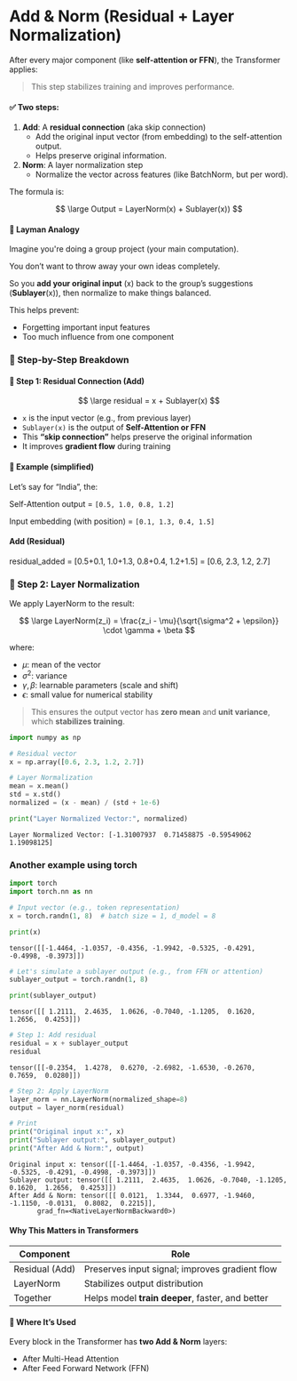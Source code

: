 # Add & Norm (Residual + Layer Normalization)
After every major component (like **self-attention or FFN**), the Transformer applies:

> This step stabilizes training and improves performance.

#### ✅ Two steps:
1. **Add**: A **residual connection** (aka skip connection)
   * Add the original input vector (from embedding) to the self-attention output.
   * Helps preserve original information.
3. **Norm**: A layer normalization step
   * Normalize the vector across features (like BatchNorm, but per word).

The formula is:

$$
\large Output = LayerNorm(x) + Sublayer(x))
$$

#### 🧠 Layman Analogy
Imagine you're doing a group project (your main computation).

You don’t want to throw away your own ideas completely.

So you **add your original input** (x) back to the group’s suggestions (**Sublayer**(x)), then normalize to make things balanced.

This helps prevent:
* Forgetting important input features
* Too much influence from one component
### 🔢 Step-by-Step Breakdown
#### 🔸 Step 1: Residual Connection (Add)
$$
\large residual = x + Sublayer(x)
$$

* `x` is the input vector (e.g., from previous layer)
* `Sublayer(x)` is the output of **Self-Attention or FFN**
* This **“skip connection”** helps preserve the original information
* It improves **gradient flow** during training


#### 🧮 Example (simplified)
Let’s say for “India”, the:

Self-Attention output = `[0.5, 1.0, 0.8, 1.2]`

Input embedding (with position) = `[0.1, 1.3, 0.4, 1.5]`

#### Add (Residual)
residual_added = [0.5+0.1, 1.0+1.3, 0.8+0.4, 1.2+1.5]
                = [0.6, 2.3, 1.2, 2.7]

### 🔸 Step 2: Layer Normalization
We apply LayerNorm to the result:

$$
\large LayerNorm(z_i) = \frac{z_i - \mu}{\sqrt{\sigma^2 + \epsilon}} \cdot \gamma + \beta
$$

where:

* $\mu$: mean of the vector
* $\sigma^2$: variance
* $\gamma, \beta$: learnable parameters (scale and shift)
* $\epsilon$: small value for numerical stability
> This ensures the output vector has **zero mean** and **unit variance**, which **stabilizes training**.


```python
import numpy as np

# Residual vector
x = np.array([0.6, 2.3, 1.2, 2.7])

# Layer Normalization
mean = x.mean()
std = x.std()
normalized = (x - mean) / (std + 1e-6)

print("Layer Normalized Vector:", normalized)

```

    Layer Normalized Vector: [-1.31007937  0.71458875 -0.59549062  1.19098125]
    

### Another example using torch


```python
import torch
import torch.nn as nn

# Input vector (e.g., token representation)
x = torch.randn(1, 8)  # batch size = 1, d_model = 8

print(x)
```

    tensor([[-1.4464, -1.0357, -0.4356, -1.9942, -0.5325, -0.4291, -0.4998, -0.3973]])
    


```python
# Let's simulate a sublayer output (e.g., from FFN or attention)
sublayer_output = torch.randn(1, 8)

print(sublayer_output)
```

    tensor([[ 1.2111,  2.4635,  1.0626, -0.7040, -1.1205,  0.1620,  1.2656,  0.4253]])
    


```python
# Step 1: Add residual
residual = x + sublayer_output
residual
```




    tensor([[-0.2354,  1.4278,  0.6270, -2.6982, -1.6530, -0.2670,  0.7659,  0.0280]])




```python
# Step 2: Apply LayerNorm
layer_norm = nn.LayerNorm(normalized_shape=8)
output = layer_norm(residual)

# Print
print("Original input x:", x)
print("Sublayer output:", sublayer_output)
print("After Add & Norm:", output)
```

    Original input x: tensor([[-1.4464, -1.0357, -0.4356, -1.9942, -0.5325, -0.4291, -0.4998, -0.3973]])
    Sublayer output: tensor([[ 1.2111,  2.4635,  1.0626, -0.7040, -1.1205,  0.1620,  1.2656,  0.4253]])
    After Add & Norm: tensor([[ 0.0121,  1.3344,  0.6977, -1.9460, -1.1150, -0.0131,  0.8082,  0.2215]],
           grad_fn=<NativeLayerNormBackward0>)
    

#### Why This Matters in Transformers
| Component      | Role                                             |
| -------------- | ------------------------------------------------ |
| Residual (Add) | Preserves input signal; improves gradient flow   |
| LayerNorm      | Stabilizes output distribution                   |
| Together       | Helps model **train deeper**, faster, and better |

#### 🔄 Where It’s Used
Every block in the Transformer has **two Add & Norm** layers:
* After Multi-Head Attention
* After Feed Forward Network (FFN)


```python

```

